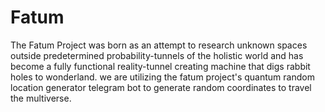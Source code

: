 # Fatum
The Fatum Project was born as an attempt to research unknown spaces outside predetermined probability-tunnels of the holistic world and has become a fully functional reality-tunnel creating machine that digs rabbit holes to wonderland.  we are utilizing the fatum project's quantum random location generator telegram bot to generate random coordinates to travel the multiverse.

